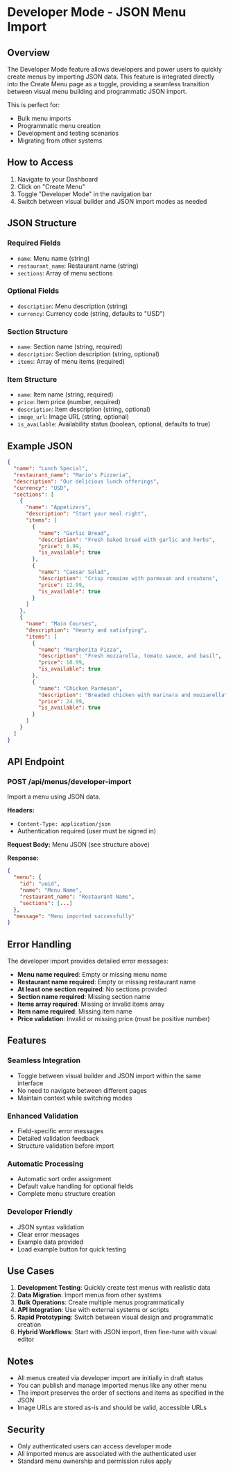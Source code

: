 # Developer Mode - JSON Menu Import

## Overview

The Developer Mode feature allows developers and power users to quickly create menus by importing JSON data. This feature is integrated directly into the Create Menu page as a toggle, providing a seamless transition between visual menu building and programmatic JSON import.

This is perfect for:

- Bulk menu imports
- Programmatic menu creation
- Development and testing scenarios
- Migrating from other systems

## How to Access

1. Navigate to your Dashboard
2. Click on "Create Menu"
3. Toggle "Developer Mode" in the navigation bar
4. Switch between visual builder and JSON import modes as needed

## JSON Structure

### Required Fields

- `name`: Menu name (string)
- `restaurant_name`: Restaurant name (string)
- `sections`: Array of menu sections

### Optional Fields

- `description`: Menu description (string)
- `currency`: Currency code (string, defaults to "USD")

### Section Structure

- `name`: Section name (string, required)
- `description`: Section description (string, optional)
- `items`: Array of menu items (required)

### Item Structure

- `name`: Item name (string, required)
- `price`: Item price (number, required)
- `description`: Item description (string, optional)
- `image_url`: Image URL (string, optional)
- `is_available`: Availability status (boolean, optional, defaults to true)

## Example JSON

```json
{
  "name": "Lunch Special",
  "restaurant_name": "Mario's Pizzeria",
  "description": "Our delicious lunch offerings",
  "currency": "USD",
  "sections": [
    {
      "name": "Appetizers",
      "description": "Start your meal right",
      "items": [
        {
          "name": "Garlic Bread",
          "description": "Fresh baked bread with garlic and herbs",
          "price": 8.99,
          "is_available": true
        },
        {
          "name": "Caesar Salad",
          "description": "Crisp romaine with parmesan and croutons",
          "price": 12.99,
          "is_available": true
        }
      ]
    },
    {
      "name": "Main Courses",
      "description": "Hearty and satisfying",
      "items": [
        {
          "name": "Margherita Pizza",
          "description": "Fresh mozzarella, tomato sauce, and basil",
          "price": 18.99,
          "is_available": true
        },
        {
          "name": "Chicken Parmesan",
          "description": "Breaded chicken with marinara and mozzarella",
          "price": 24.99,
          "is_available": true
        }
      ]
    }
  ]
}
```

## API Endpoint

### POST /api/menus/developer-import

Import a menu using JSON data.

**Headers:**

- `Content-Type: application/json`
- Authentication required (user must be signed in)

**Request Body:** Menu JSON (see structure above)

**Response:**

```json
{
  "menu": {
    "id": "uuid",
    "name": "Menu Name",
    "restaurant_name": "Restaurant Name",
    "sections": [...]
  },
  "message": "Menu imported successfully"
}
```

## Error Handling

The developer import provides detailed error messages:

- **Menu name required**: Empty or missing menu name
- **Restaurant name required**: Empty or missing restaurant name
- **At least one section required**: No sections provided
- **Section name required**: Missing section name
- **Items array required**: Missing or invalid items array
- **Item name required**: Missing item name
- **Price validation**: Invalid or missing price (must be positive number)

## Features

### Seamless Integration

- Toggle between visual builder and JSON import within the same interface
- No need to navigate between different pages
- Maintain context while switching modes

### Enhanced Validation

- Field-specific error messages
- Detailed validation feedback
- Structure validation before import

### Automatic Processing

- Automatic sort order assignment
- Default value handling for optional fields
- Complete menu structure creation

### Developer Friendly

- JSON syntax validation
- Clear error messages
- Example data provided
- Load example button for quick testing

## Use Cases

1. **Development Testing**: Quickly create test menus with realistic data
2. **Data Migration**: Import menus from other systems
3. **Bulk Operations**: Create multiple menus programmatically
4. **API Integration**: Use with external systems or scripts
5. **Rapid Prototyping**: Switch between visual design and programmatic creation
6. **Hybrid Workflows**: Start with JSON import, then fine-tune with visual editor

## Notes

- All menus created via developer import are initially in draft status
- You can publish and manage imported menus like any other menu
- The import preserves the order of sections and items as specified in the JSON
- Image URLs are stored as-is and should be valid, accessible URLs

## Security

- Only authenticated users can access developer mode
- All imported menus are associated with the authenticated user
- Standard menu ownership and permission rules apply
